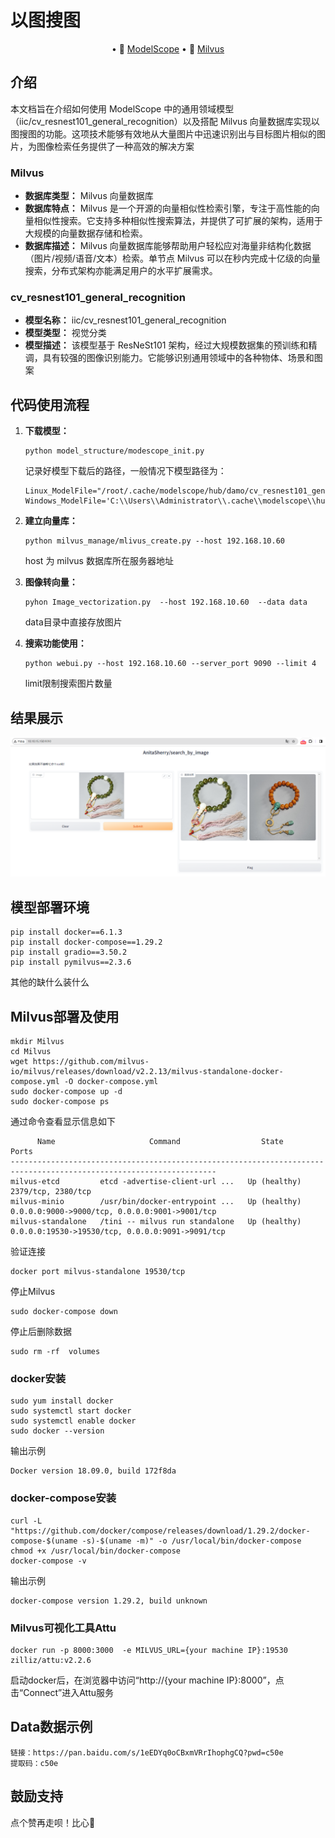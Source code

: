 # 以图搜图

<p align="center">
• 🤖 <a href="https://modelscope.cn/models/iic/cv_resnest101_general_recognition/summary" target="_blank">ModelScope</a> • 📃 <a href="https://milvus.io/" target="_blank">Milvus</a>  
</p>

## 介绍

本文档旨在介绍如何使用 ModelScope 中的通用领域模型（iic/cv_resnest101_general_recognition）以及搭配 Milvus 向量数据库实现以图搜图的功能。这项技术能够有效地从大量图片中迅速识别出与目标图片相似的图片，为图像检索任务提供了一种高效的解决方案

### Milvus

- **数据库类型：** Milvus 向量数据库
- **数据库特点：** Milvus 是一个开源的向量相似性检索引擎，专注于高性能的向量相似性搜索。它支持多种相似性搜索算法，并提供了可扩展的架构，适用于大规模的向量数据存储和检索。
- **数据库描述：** Milvus 向量数据库能够帮助用户轻松应对海量非结构化数据（图片/视频/语音/文本）检索。单节点 Milvus 可以在秒内完成十亿级的向量搜索，分布式架构亦能满足用户的水平扩展需求。

### cv_resnest101_general_recognition

- **模型名称：** iic/cv_resnest101_general_recognition
- **模型类型：** 视觉分类
- **模型描述：** 该模型基于 ResNeSt101 架构，经过大规模数据集的预训练和精调，具有较强的图像识别能力。它能够识别通用领域中的各种物体、场景和图案

## 代码使用流程

1. **下载模型：** 

   ```
   python model_structure/modescope_init.py
   ```

   记录好模型下载后的路径，一般情况下模型路径为：

   ```
   Linux_ModelFile="/root/.cache/modelscope/hub/damo/cv_resnest101_general_recognition/pytorch_model.pt"
   Windows_ModelFile='C:\\Users\\Administrator\\.cache\\modelscope\\hub\\damo\\cv_resnest101_general_recognition\\pytorch_model.pt'
   ```

2. **建立向量库：** 

   ```
   python milvus_manage/mlivus_create.py --host 192.168.10.60 
   ```

   host 为 milvus 数据库所在服务器地址

3. **图像转向量：** 

   ```
   pyhon Image_vectorization.py  --host 192.168.10.60  --data data
   ```

   data目录中直接存放图片

4. **搜索功能使用：** 

   ```
   python webui.py --host 192.168.10.60 --server_port 9090 --limit 4
   ```

   limit限制搜索图片数量

## 结果展示

![Alt text](example_image/1709712838229.png)

## 模型部署环境
```
pip install docker==6.1.3
pip install docker-compose==1.29.2
pip install gradio==3.50.2
pip install pymilvus==2.3.6
```
其他的缺什么装什么
## Milvus部署及使用

```
mkdir Milvus
cd Milvus
wget https://github.com/milvus-io/milvus/releases/download/v2.2.13/milvus-standalone-docker-compose.yml -O docker-compose.yml
sudo docker-compose up -d
sudo docker-compose ps
```
通过命令查看显示信息如下
```
      Name                     Command                  State                            Ports
--------------------------------------------------------------------------------------------------------------------
milvus-etcd         etcd -advertise-client-url ...   Up (healthy)   2379/tcp, 2380/tcp
milvus-minio        /usr/bin/docker-entrypoint ...   Up (healthy)   0.0.0.0:9000->9000/tcp, 0.0.0.0:9001->9001/tcp
milvus-standalone   /tini -- milvus run standalone   Up (healthy)   0.0.0.0:19530->19530/tcp, 0.0.0.0:9091->9091/tcp
```
验证连接
```
docker port milvus-standalone 19530/tcp
```
停止Milvus
```
sudo docker-compose down
```
停止后删除数据
```
sudo rm -rf  volumes
```
### docker安装
```
sudo yum install docker
sudo systemctl start docker
sudo systemctl enable docker
sudo docker --version
```
输出示例
```
Docker version 18.09.0, build 172f8da
```
### docker-compose安装
```
curl -L "https://github.com/docker/compose/releases/download/1.29.2/docker-compose-$(uname -s)-$(uname -m)" -o /usr/local/bin/docker-compose
chmod +x /usr/local/bin/docker-compose
docker-compose -v
```
输出示例
```
docker-compose version 1.29.2, build unknown
```

### Milvus可视化工具Attu
```
docker run -p 8000:3000  -e MILVUS_URL={your machine IP}:19530 zilliz/attu:v2.2.6
```
启动docker后，在浏览器中访问“http://{your machine IP}:8000”，点击“Connect”进入Attu服务
## Data数据示例
```
链接：https://pan.baidu.com/s/1eEDYq0oCBxmVRrIhophgCQ?pwd=c50e 
提取码：c50e
```

## 鼓励支持
 点个赞再走呗！比心💞️
